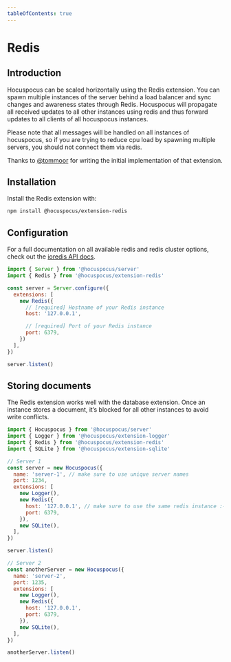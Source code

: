 ```yaml
---
tableOfContents: true
---
```


# Redis

## Introduction
Hocuspocus can be scaled horizontally using the Redis extension. You can spawn multiple instances of the server behind a
load balancer and sync changes and awareness states through Redis. Hocuspocus will propagate all received updates to all other instances
using redis and thus forward updates to all clients of all hocuspocus instances.

Please note that all messages will be handled on all instances of hocuspocus, so if you are trying to reduce cpu load by spawning multiple
servers, you should not connect them via redis.


Thanks to [@tommoor](https://github.com/tommoor) for writing the initial implementation of that extension.

## Installation
Install the Redis extension with:

```bash
npm install @hocuspocus/extension-redis
```

## Configuration
For a full documentation on all available redis and redis cluster options, check out the
[ioredis API docs](https://github.com/luin/ioredis/blob/master/API.md).

```js
import { Server } from '@hocuspocus/server'
import { Redis } from '@hocuspocus/extension-redis'

const server = Server.configure({
  extensions: [
    new Redis({
      // [required] Hostname of your Redis instance
      host: '127.0.0.1',

      // [required] Port of your Redis instance
      port: 6379,
    })
  ],
})

server.listen()
```

## Storing documents
The Redis extension works well with the database extension. Once an instance stores a document, it’s blocked for all other
instances to avoid write conflicts.

```js
import { Hocuspocus } from '@hocuspocus/server'
import { Logger } from '@hocuspocus/extension-logger'
import { Redis } from '@hocuspocus/extension-redis'
import { SQLite } from '@hocuspocus/extension-sqlite'

// Server 1
const server = new Hocuspocus({
  name: 'server-1', // make sure to use unique server names
  port: 1234,
  extensions: [
    new Logger(),
    new Redis({
      host: '127.0.0.1', // make sure to use the same redis instance :-)
      port: 6379,
    }),
    new SQLite(),
  ],
})

server.listen()

// Server 2
const anotherServer = new Hocuspocus({
  name: 'server-2',
  port: 1235,
  extensions: [
    new Logger(),
    new Redis({
      host: '127.0.0.1',
      port: 6379,
    }),
    new SQLite(),
  ],
})

anotherServer.listen()
```
